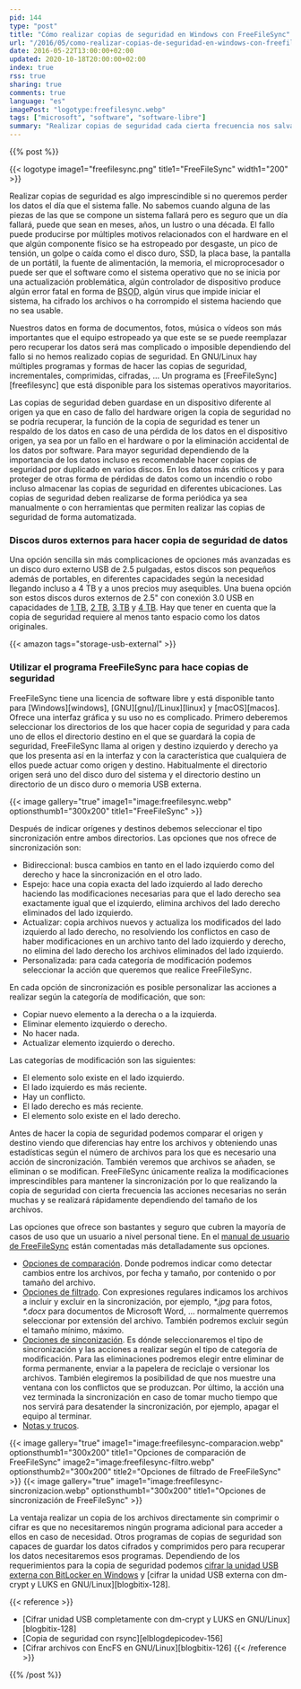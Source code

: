 ```yaml
---
pid: 144
type: "post"
title: "Cómo realizar copias de seguridad en Windows con FreeFileSync"
url: "/2016/05/como-realizar-copias-de-seguridad-en-windows-con-freefilesync/"
date: 2016-05-22T13:00:00+02:00
updated: 2020-10-18T20:00:00+02:00
index: true
rss: true
sharing: true
comments: true
language: "es"
imagePost: "logotype:freefilesync.webp"
tags: ["microsoft", "software", "software-libre"]
summary: "Realizar copias de seguridad cada cierta frecuencia nos salvará de perder los datos en algún momento, no sabemos cuando pero tarde o temprano algo del equipo que usemos fallará ya sea a causa de software o hardware. A nivel de usuario mantener una copia sincronizada en otro dispositivo de nuestros archivos seguramente sea suficiente para no perderlos a causa de un desastre, para ello podemos usar FreeFileSync."
---
```


{{% post %}}

{{< logotype image1="freefilesync.png" title1="FreeFileSync" width1="200" >}}

Realizar copias de seguridad es algo imprescindible si no queremos perder los datos el día que el sistema falle. No sabemos cuando alguna de las piezas de las que se compone un sistema fallará pero es seguro que un día fallará, puede que sean en meses, años, un lustro o una década. El fallo puede producirse por múltiples motivos relacionados con el hardware en el que algún componente físico se ha estropeado por desgaste, un pico de tensión, un golpe o caída como el disco duro, SSD, la placa base, la pantalla de un portátil, la fuente de alimentación, la memoria, el microprocesador o puede ser que el software como el sistema operativo que no se inicia por una actualización problemática, algún controlador de dispositivo produce algún error fatal en forma de <abbr title="Blue Screen of Dead, Pantalla azúl de la muerte">BSOD</abbr>, algún virus que impide iniciar el sistema, ha cifrado los archivos o ha corrompido el sistema haciendo que no sea usable.

Nuestros datos en forma de documentos, fotos, música o vídeos son más importantes que el equipo estropeado ya que este se se puede reemplazar pero recuperar los datos será mas complicado o imposible dependiendo del fallo si no hemos realizado copias de seguridad. En GNU/Linux hay múltiples programas y formas de hacer las copias de seguridad, incrementales, comprimidas, cifradas, ... Un programa es [FreeFileSync][freefilesync] que está disponible para los sistemas operativos mayoritarios.

Las copias de seguridad deben guardase en un dispositivo diferente al origen ya que en caso de fallo del hardware origen la copia de seguridad no se podría recuperar, la función de la copia de seguridad es tener un respaldo de los datos en caso de una pérdida de los datos en el dispositivo origen, ya sea por un fallo en el hardware o por la eliminación accidental de los datos por software. Para mayor seguridad dependiendo de la importancia de los datos incluso es recomendable hacer copias de seguridad por duplicado en varios discos. En los datos más críticos y para proteger de otras forma de pérdidas de datos como un incendio o robo incluso almacenar las copias de seguridad en diferentes ubicaciones. Las copias de seguridad deben realizarse de forma periódica ya sea manualmente o con herramientas que permiten realizar las copias de seguridad de forma automatizada.

### Discos duros externos para hacer copia de seguridad de datos

Una opción sencilla sin más complicaciones de opciones más avanzadas es un disco duro externo USB de 2.5 pulgadas, estos discos son pequeños además de portables, en diferentes capacidades según la necesidad llegando incluso a 4 TB y a unos precios muy asequibles. Una buena opción son estos discos duros externos de 2.5" con conexión 3.0 USB en capacidades de [1 TB](https://amzn.to/31h8F7y), [2 TB](https://amzn.to/3j7ZAUY), [3 TB](https://amzn.to/346DnSW) y [4 TB](https://amzn.to/358X8Zf). Hay que tener en cuenta que la copia de seguridad requiere al menos tanto espacio como los datos originales.

{{< amazon
    tags="storage-usb-external" >}}

### Utilizar el programa FreeFileSync para hace copias de seguridad

FreeFileSync tiene una licencia de software libre y está disponible tanto para [Windows][windows], [GNU][gnu]/[Linux][linux] y [macOS][macos]. Ofrece una interfaz gráfica y su uso no es complicado. Primero deberemos seleccionar los directorios de los que hacer copia de seguridad y para cada uno de ellos el directorio destino en el que se guardará la copia de seguridad, FreeFileSync llama al origen y destino izquierdo y derecho ya que los presenta así en la interfaz y con la característica que cualquiera de ellos puede actuar como origen y destino. Habitualmente el directorio origen será uno del disco duro del sistema y el directorio destino un directorio de un disco duro o memoria USB externa.

{{< image
    gallery="true"
    image1="image:freefilesync.webp" optionsthumb1="300x200" title1="FreeFileSync" >}}

Después de indicar orígenes y destinos debemos seleccionar el tipo sincronización entre ambos directorios. Las opciones que nos ofrece de sincronización son:

* Bidireccional: busca cambios en tanto en el lado izquierdo como del derecho y hace la sincronización en el otro lado.
* Espejo: hace una copia exacta del lado izquierdo al lado derecho haciendo las modificaciones necesarias para que el lado derecho sea exactamente igual que el izquierdo, elimina archivos del lado derecho eliminados del lado izquierdo.
* Actualizar: copia archivos nuevos y actualiza los modificados del lado izquierdo al lado derecho, no resolviendo los conflictos en caso de haber modificaciones en un archivo tanto del lado izquierdo y derecho, no elimina del lado derecho los archivos eliminados del lado izquierdo.
* Personalizada: para cada categoría de modificación podemos seleccionar la acción que queremos que realice FreeFileSync.

En cada opción de sincronización es posible personalizar las acciones a realizar según la categoría de modificación, que son:

* Copiar nuevo elemento a la derecha o a la izquierda.
* Eliminar elemento izquierdo o derecho.
* No hacer nada.
* Actualizar elemento izquierdo o derecho.

Las categorías de modificación son las siguientes:

* El elemento solo existe en el lado izquierdo.
* El lado izquierdo es más reciente.
* Hay un conflicto.
* El lado derecho es más reciente.
* El elemento solo existe en el lado derecho.

Antes de hacer la copia de seguridad podemos comparar el origen y destino viendo que diferencias hay entre los archivos y obteniendo unas estadísticas según  el número de archivos para los que es necesario una acción  de sincronización. También veremos que archivos se añaden, se eliminan o se modifican. FreeFileSync únicamente realiza la modificaciones imprescindibles para mantener la sincronización por lo que realizando la copia de seguridad con cierta frecuencia las acciones necesarias no serán muchas y se realizará rápidamente dependiendo del tamaño de los archivos.

Las opciones que ofrece son bastantes y seguro que cubren la mayoría de casos de uso que un usuario a nivel personal tiene. En el [manual de usuario de FreeFileSync](https://freefilesync.org/manual.php) están comentadas más detalladamente sus opciones.

* [Opciones de comparación](https://freefilesync.org/manual.php?topic=comparison-settings). Donde podremos indicar como detectar cambios entre los archivos, por fecha y tamaño, por contenido o por tamaño del archivo.
* [Opciones de filtrado](https://freefilesync.org/manual.php?topic=exclude-items). Con expresiones regulares indicamos los archivos a incluir y excluir en la sincronización, por ejemplo, _*.jpg_ para fotos, _*.docx_ para documentos de Microsoft Word, ... normalmente querremos seleccionar por extensión del archivo. También podremos excluir según el tamaño mínimo, máximo.
* [Opciones de sinconización](https://freefilesync.org/manual.php?topic=synchronization-settings). Es dónde seleccionaremos el tipo de sincronización y las acciones a realizar según el tipo de categoría de modificación. Para las eliminaciones podremos elegir entre eliminar de forma permanente, enviar a la papelera de reciclaje o versionar los archivos. También elegiremos la posibilidad de que nos muestre una ventana con los conflictos que se produzcan. Por último, la acción una vez terminada la sincronización en caso de tomar mucho tiempo que nos servirá para desatender la sincronización, por ejemplo, apagar el equipo al terminar.
* [Notas y trucos](https://freefilesync.org/manual.php?topic=tips-and-tricks).

{{< image
    gallery="true"
    image1="image:freefilesync-comparacion.webp" optionsthumb1="300x200" title1="Opciones de comparación de FreeFileSync"
    image2="image:freefilesync-filtro.webp" optionsthumb2="300x200" title2="Opciones de filtrado de FreeFileSync" >}}
{{< image
    gallery="true"
    image1="image:freefilesync-sincronizacion.webp" optionsthumb1="300x200" title1="Opciones de sincronización de FreeFileSync" >}}

La ventaja realizar un copia de los archivos directamente sin comprimir o cifrar es que no necesitaremos ningún programa adicional para acceder a ellos en caso de necesidad. Otros programas de copias de seguridad son capaces de guardar los datos cifrados y comprimidos pero para recuperar los datos necesitaremos esos programas. Dependiendo de los requerimientos para la copia de seguridad podemos [cifrar la unidad USB externa con BitLocker en Windows](http://windows.microsoft.com/es-es/windows/protect-files-bitlocker-drive-encryption#1TC=windows-8) y [cifrar la unidad USB externa con dm-crypt y LUKS en GNU/Linux][blogbitix-128].

{{< reference >}}
* [Cifrar unidad USB completamente con dm-crypt y LUKS en GNU/Linux][blogbitix-128]
* [Copia de seguridad con rsync][elblogdepicodev-156]
* [Cifrar archivos con EncFS en GNU/Linux][blogbitix-126]
{{< /reference >}}

{{% /post %}}
